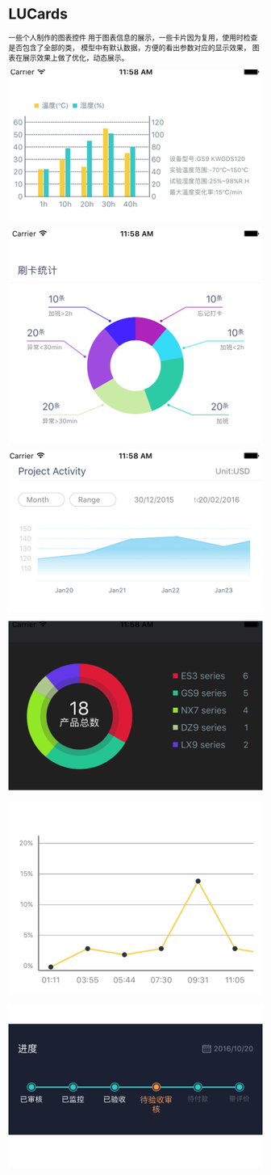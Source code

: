 # LUCards
一些个人制作的图表控件
用于图表信息的展示，一些卡片因为复用，使用时检查是否包含了全部的类，
模型中有默认数据，方便的看出参数对应的显示效果，
图表在展示效果上做了优化，动态展示。

 ![image](https://github.com/lunchlu/LUCards/raw/master/showIMG/1.png)

 ![image](https://github.com/lunchlu/LUCards/raw/master/showIMG/2.png)

 ![image](https://github.com/lunchlu/LUCards/raw/master/showIMG/3.png)

 ![image](https://github.com/lunchlu/LUCards/raw/master/showIMG/4.png)

 ![image](https://github.com/lunchlu/LUCards/raw/master/showIMG/5.png)

 ![image](https://github.com/lunchlu/LUCards/raw/master/showIMG/6.png)


